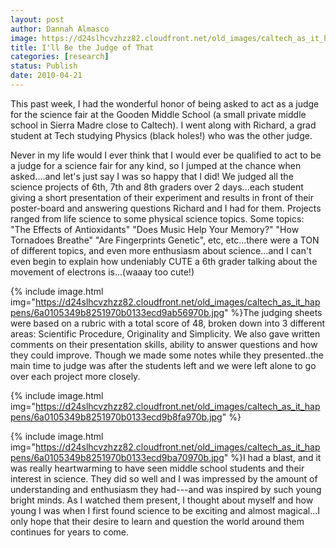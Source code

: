 ```yaml
---
layout: post
author: Dannah Almasco
image: https://d24slhcvzhzz82.cloudfront.net/old_images/caltech_as_it_happens/6a0105349b8251970b0133ecd9a880970b.jpg
title: I'll Be the Judge of That
categories: [research]
status: Publish
date: 2010-04-21
---
```



This past week, I had the wonderful honor of being asked to act as a judge for the science fair at the Gooden Middle School (a small private middle school in Sierra Madre close to Caltech). I went along with Richard, a grad student at Tech studying Physics (black holes!) who was the other judge.

Never in my life would I ever think that I would ever be qualified to act to be a judge for a science fair for any kind, so I jumped at the chance when asked....and let's just say I was so happy that I did! We judged all the science projects of 6th, 7th and 8th graders over 2 days...each student giving a short presentation of their experiment and results in front of their poster-board and answering questions Richard and I had for them. 
Projects ranged from life science to some physical science topics. Some topics: "The Effects of Antioxidants" "Does Music Help Your Memory?" "How Tornadoes Breathe" "Are Fingerprints Genetic", etc, etc...there were a TON of different topics, and even more enthusiasm about science...and I can't even begin to explain how undeniably CUTE a 6th grader talking about the movement of electrons is...(waaay too cute!)


{% include image.html img="https://d24slhcvzhzz82.cloudfront.net/old_images/caltech_as_it_happens/6a0105349b8251970b0133ecd9ab56970b.jpg" %}The judging sheets were based on a rubric with a total score of 48, broken down into 3 different areas: Scientific Procedure, Originality and Simplicity. We also gave written comments on their presentation skills, ability to answer questions and how they could improve. Though we made some notes while they presented..the main time to judge was after the students left and we were left alone to go over each project more closely.


{% include image.html img="https://d24slhcvzhzz82.cloudfront.net/old_images/caltech_as_it_happens/6a0105349b8251970b0133ecd9b8fa970b.jpg" %}

{% include image.html img="https://d24slhcvzhzz82.cloudfront.net/old_images/caltech_as_it_happens/6a0105349b8251970b0133ecd9ba70970b.jpg" %}I had a blast, and it was really heartwarming to have seen middle school students and their interest in science. They did so well and I was impressed by the amount of understanding and enthusiasm they had---and was inspired by such young bright minds. As I watched them present, I thought about myself and how young I was when I first found science to be exciting and almost magical...I only hope that their desire to learn and question the world around them continues for years to come. 

